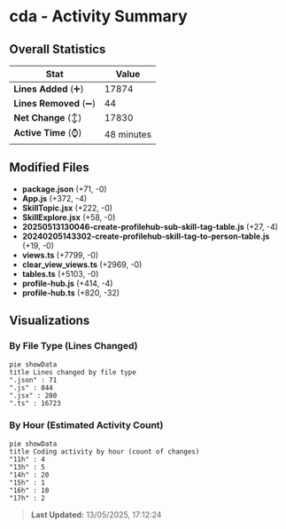 # cda - Activity Summary 

## Overall Statistics

| Stat                   | Value                                                             |
| ---------------------- | ----------------------------------------------------------------- |
| **Lines Added** (➕)   | 17874                                          |
| **Lines Removed** (➖) | 44                                        |
| **Net Change** (↕)    | 17830                |
| **Active Time** (⌚)   | 48 minutes |


## Modified Files
- **package.json** (+71, -0)
- **App.js** (+372, -4)
- **SkillTopic.jsx** (+222, -0)
- **SkillExplore.jsx** (+58, -0)
- **20250513130046-create-profilehub-sub-skill-tag-table.js** (+27, -4)
- **20240205143302-create-profilehub-skill-tag-to-person-table.js** (+19, -0)
- **views.ts** (+7799, -0)
- **clear_view_views.ts** (+2969, -0)
- **tables.ts** (+5103, -0)
- **profile-hub.js** (+414, -4)
- **profile-hub.ts** (+820, -32)

## Visualizations

### By File Type (Lines Changed)

```mermaid
pie showData
title Lines changed by file type
".json" : 71
".js" : 844
".jsx" : 280
".ts" : 16723
```

### By Hour (Estimated Activity Count)

```mermaid
pie showData
title Coding activity by hour (count of changes)
"11h" : 4
"13h" : 5
"14h" : 20
"15h" : 1
"16h" : 10
"17h" : 2
```


> **Last Updated:** 13/05/2025, 17:12:24